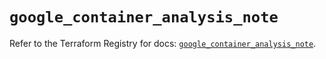 # `google_container_analysis_note`

Refer to the Terraform Registry for docs: [`google_container_analysis_note`](https://registry.terraform.io/providers/hashicorp/google/6.27.0/docs/resources/container_analysis_note).
